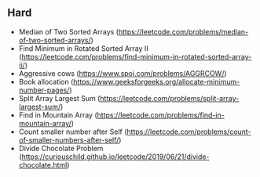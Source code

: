 ## Hard
- Median of Two Sorted Arrays (https://leetcode.com/problems/median-of-two-sorted-arrays/)
- Find Minimum in Rotated Sorted Array II (https://leetcode.com/problems/find-minimum-in-rotated-sorted-array-ii/)
- Aggressive cows (https://www.spoj.com/problems/AGGRCOW/)
- Book allocation (https://www.geeksforgeeks.org/allocate-minimum-number-pages/)
- Split Array Largest Sum (https://leetcode.com/problems/split-array-largest-sum/)
- Find in Mountain Array (https://leetcode.com/problems/find-in-mountain-array/)
- Count smaller number after Self (https://leetcode.com/problems/count-of-smaller-numbers-after-self/)
- Divide Chocolate Problem (https://curiouschild.github.io/leetcode/2019/06/21/divide-chocolate.html)